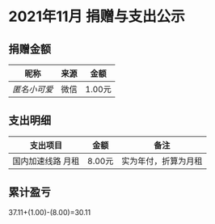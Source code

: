 # 2021年11月 捐赠与支出公示

## 捐赠金额

| 昵称         | 来源   | 金额    |
| ------------ | ------ | ------- |
| *匿名小可爱* | 微信 | 1.00元  |

## 支出明细

| 支出项目          | 金额     | 备注                 |
| ----------------- | -------- | -------------------- |
| 国内加速线路 月租 | 8.00元   | 实为年付，折算为月租 |

## 累计盈亏

37.11+(1.00)-(8.00)=30.11
